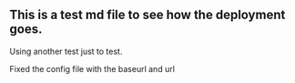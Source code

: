 ## This is a test md file to see how the deployment goes.

Using another test just to test.

Fixed the config file with the baseurl and url